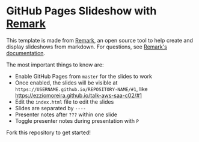# GitHub Pages Slideshow with [Remark](https://ezziomoreira.github.io/talk-aws-saa-c02/)

This template is made from [Remark](https://github.com/gnab/remark), an open source tool to help create and display slideshows from markdown. For questions, see [Remark's documentation](https://github.com/gnab/remark).

The most important things to know are:
- Enable GitHub Pages from `master` for the slides to work
- Once enabled, the slides will be visible at `https://USERNAME.github.io/REPOSITORY-NAME/#1`, like https://ezziomoreira.github.io/talk-aws-saa-c02/#1
- Edit the `index.html` file to edit the slides
- Slides are separated by `----`
- Presenter notes after `???` within one slide
- Toggle presenter notes during presentation with `P`

Fork this repository to get started!
